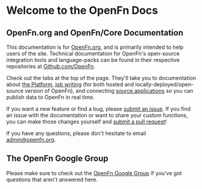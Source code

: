 # Welcome to the OpenFn Docs

## OpenFn.org and OpenFn/Core Documentation

This documentation is for [OpenFn.org](https://www.openfn.org), and is primarily
intended to help users of the site. Technical documentation for OpenFn's
open-source integration tools and language-packs can be found in their
respective repositories at [Github.com/OpenFn](https://github.com/openfn).

Check out the tabs at the top of the page. They'll take you to documentation
about [the Platform](documentation.md), [job writing](core.md) (for both hosted
and locally-deployed/open-source version of OpenFn), and connecting
[source applications](source-apps.md) so you can publish data to OpenFn in real
time.

If you want a new feature or find a bug, please
[submit an issue](https://github.com/openfn/docs/issues). If you find an issue
with the documentation or want to share your custom functions, you can make
those changes yourself and
[submit a pull request](https://github.com/OpenFn/docs/compare)!

If you have any questions, please don't hesitate to email
[admin@openfn.org](mailto:admin@openfn.org).

## The OpenFn Google Group

Please make sure to check out the
[OpenFn Google Group](https://groups.google.com/forum/#!forum/openfn) if you've
got questions that aren't answered here.
